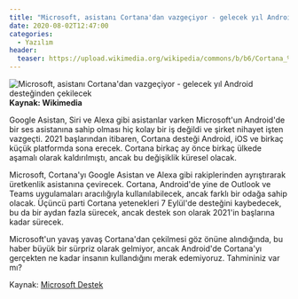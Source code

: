 ```yaml
---
title: "Microsoft, asistanı Cortana'dan vazgeçiyor - gelecek yıl Android desteğinden çekilecek"
date: 2020-08-02T12:47:00
categories:
  - Yazılım
header:
  teaser: https://upload.wikimedia.org/wikipedia/commons/b/b6/Cortana_%28%D0%9A%D0%BE%D1%80%D1%82%D0%B0%D0%BD%D0%B0%29.jpeg
---
```

![Microsoft, asistanı Cortana'dan vazgeçiyor - gelecek yıl Android desteğinden çekilecek](https://upload.wikimedia.org/wikipedia/commons/b/b6/Cortana_%28%D0%9A%D0%BE%D1%80%D1%82%D0%B0%D0%BD%D0%B0%29.jpeg) **Kaynak: Wikimedia**

Google Asistan, Siri ve Alexa gibi asistanlar varken Microsoft'un Android'de bir ses asistanına sahip olması hiç kolay bir iş değildi ve şirket nihayet işten vazgeçti. 2021 başlarından itibaren, Cortana desteği Android, iOS ve birkaç küçük platformda sona erecek. Cortana birkaç ay önce birkaç ülkede aşamalı olarak kaldırılmıştı, ancak bu değişiklik küresel olacak.

Microsoft, Cortana'yı Google Asistan ve Alexa gibi rakiplerinden ayrıştırarak üretkenlik asistanına çevirecek. Cortana, Android'de yine de Outlook ve Teams uygulamaları aracılığıyla kullanılabilecek, ancak farklı bir odağa sahip olacak. Üçüncü parti Cortana yetenekleri 7 Eylül'de desteğini kaybedecek, bu da bir aydan fazla sürecek, ancak destek son olarak 2021'in başlarına kadar sürecek.

Microsoft'un yavaş yavaş Cortana'dan çekilmesi göz önüne alındığında, bu haber büyük bir sürpriz olarak gelmiyor, ancak Android'de Cortana'yı gerçekten ne kadar insanın kullandığını merak edemiyoruz. Tahmininiz var mı?

Kaynak: [Microsoft Destek](https://support.microsoft.com/en-us/help/4575625/upcoming-changes-to-cortana)

